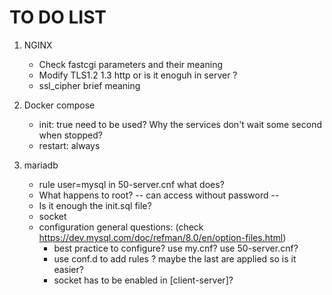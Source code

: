 # TO DO LIST
1) NGINX
	- Check fastcgi parameters and their meaning
	- Modify TLS1.2 1.3 http or is it enoguh in server ?
	- ssl_cipher brief meaning

2) Docker compose
	- init: true need to be used? Why the services don't wait some second when stopped?
	- restart: always

3) mariadb
	- rule user=mysql in 50-server.cnf what does?
	- What happens to root? -- can access without password --  
	- Is it enough the init.sql file?
	- socket
	- configuration general questions: (check https://dev.mysql.com/doc/refman/8.0/en/option-files.html)
		- best practice to configure? use my.cnf? use 50-server.cnf?
		- use conf.d to add rules ? maybe the last are applied so is it easier?
		- socket has to be enabled in [client-server]?